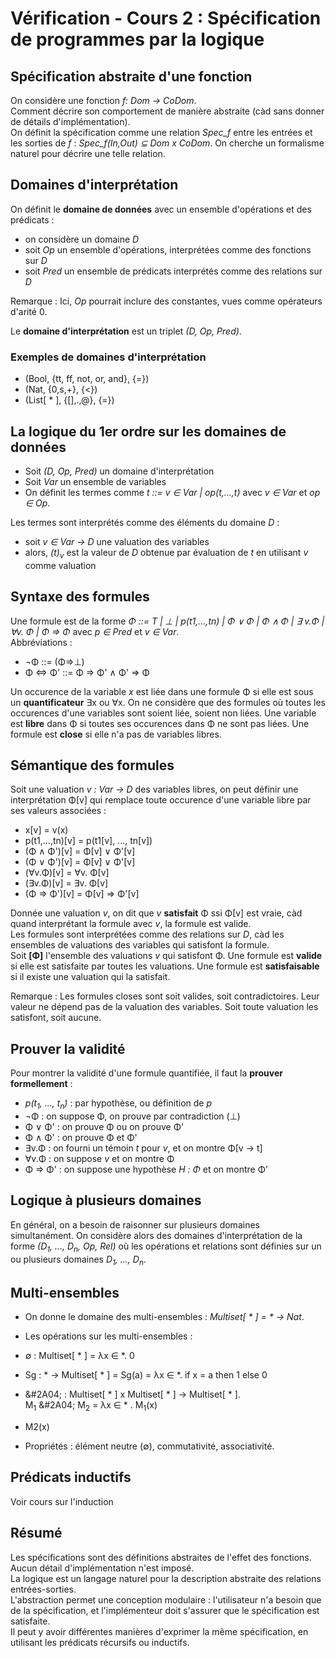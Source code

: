 # Vérification - Cours 2 : Spécification de programmes par la logique

## Spécification abstraite d'une fonction 

On considère une fonction *f: Dom &rarr; CoDom*.  
Comment décrire son comportement de manière abstraite (càd sans donner de 
détails d'implémentation).  
On définit la spécification comme une relation *Spec_f* entre les entrées et 
les sorties de *f* : *Spec_f(In,Out) &sube; Dom x CoDom*. On cherche un 
formalisme naturel pour décrire une telle relation.  

## Domaines d'interprétation 

On définit le **domaine de données** avec un ensemble d'opérations et des 
prédicats :  

- on considère un domaine *D*
- soit *Op* un ensemble d'opérations, interprétées comme des fonctions sur *D*
- soit *Pred* un ensemble de prédicats interprétés comme des relations sur *D*

Remarque : Ici, *Op* pourrait inclure des constantes, vues comme opérateurs 
d'arité 0.  
  
Le **domaine d'interprétation** est un triplet *(D, Op, Pred)*. 

### Exemples de domaines d'interprétation

- (Bool, {tt, ff, not, or, and}, {=})
- (Nat, {0,s,+}, {<})
- (List[ * ], {[],.,@}, {=}) 

## La logique du 1er ordre sur les domaines de données

- Soit *(D, Op, Pred)* un domaine d'interprétation
- Soit *Var* un ensemble de variables
- On définit les termes comme *t ::= v &isin; Var | op(t,...,t)* 
avec *v &isin; Var* et *op &isin; Op*.  

Les termes sont interprétés comme des éléments du domaine *D* : 
- soit *v &isin; Var &rarr; D* une valuation des variables
- alors, *(t)<sub>v</sub>* est la valeur de *D* obtenue par évaluation de *t* 
en utilisant *v* comme valuation

## Syntaxe des formules 

Une formule est de la forme 
*&Phi; ::= T | &perp; | p(t1,...,tn) | &Phi; &or; &Phi; | &Phi; &and; &Phi; 
| &exist; v.&Phi; | &forall;v. &Phi; | &Phi; &rArr; &Phi;* 
avec *p &isin; Pred* et *v &isin; Var*.  
Abbréviations : 

- &not;&Phi; ::= (&Phi;&rArr;&perp;)
- &Phi; &hArr; &Phi;' ::= &Phi; &rArr; &Phi;' &and; &Phi;' &rArr; &Phi;

Un occurence de la variable *x* est liée dans une formule &Phi; si elle 
est sous un **quantificateur** &exist;x ou &forall;x. On ne considère que des 
formules où toutes les occurences d'une variables sont soient liée, soient non 
liées. Une variable est **libre** dans &Phi; si toutes ses occurences dans 
&Phi; ne sont pas liées. Une formule est **close** si elle n'a pas de 
variables libres.  

## Sémantique des formules 

Soit une valuation *v : Var &rarr; D* des variables libres, on peut définir une 
interprétation &Phi;[v] qui remplace toute occurence d'une variable libre par 
ses valeurs associées : 

- x[v] = v(x)
- p(t1,...,tn)[v] = p(t1[v], ..., tn[v])
- (&Phi; &and; &Phi;')[v] = &Phi;[v] &or; &Phi;'[v]
- (&Phi; &or; &Phi;')[v] = &Phi;[v] &or; &Phi;'[v] 
- (&forall;v.&Phi;)[v] = &forall;v. &Phi;[v]
- (&exist;v.&Phi;)[v] = &exist;v. &Phi;[v]
- (&Phi; &rArr; &Phi;')[v] = &Phi;[v] &rArr; &Phi;'[v]

Donnée une valuation *v*, on dit que *v* **satisfait** &Phi; ssi &Phi;[v] est 
vraie, càd quand interprétant la formule avec *v*, la formule est valide.  
Les formules sont interprétées comme des relations sur *D*, càd les ensembles 
de valuations des variables qui satisfont la formule.  
Soit **[&Phi;]** l'ensemble des valuations *v* qui satisfont &Phi;. Une 
formule est **valide** si elle est satisfaite par toutes les valuations. Une 
formule est **satisfaisable** si il existe une valuation qui la satisfait.  
  
Remarque : Les formules closes sont soit valides, soit contradictoires. Leur 
valeur ne dépend pas de la valuation des variables. Soit toute valuation les 
satisfont, soit aucune. 

## Prouver la validité 

Pour montrer la validité d'une formule quantifiée, il faut la **prouver 
formellement** : 

- *p(t<sub>1</sub>, ..., t<sub>n</sub>)* : par hypothèse, ou définition de *p*
- &not;&Phi; : on suppose &Phi;, on prouve par contradiction (&perp;)
- &Phi; &or; &Phi;' : on prouve &Phi; ou on prouve &Phi;'
- &Phi; &and; &Phi;' : on prouve &Phi; et &Phi;'
- &exist;v.&Phi; : on fourni un témoin *t* pour *v*, et on montre 
&Phi;[v &rarr; t]
- &forall;v.&Phi; : on suppose *v* et on montre &Phi;
- &Phi; &rArr; &Phi;' : on suppose une hypothèse *H : &Phi;* et on montre &Phi;'

## Logique à plusieurs domaines 

En général, on a besoin de raisonner sur plusieurs domaines simultanément. On 
considère alors des domaines d'interprétation de la forme 
*(D<sub>1</sub>, ..., D<sub>n</sub>, Op, Rel)* où les opérations et relations 
sont définies sur un ou plusieurs domaines *D<sub>1</sub>, ..., D<sub>n</sub>*. 

## Multi-ensembles

- On donne le domaine des multi-ensembles : *Multiset[ * ] = * &rarr; Nat*. 
- Les opérations sur les multi-ensembles : 

 - &empty; : Multiset[ * ] = &lambda;x &isin; *. 0
 - Sg : \* &rarr; Multiset[ * ] = Sg(a) = &lambda;x &isin; \*. 
if x = a then 1 else 0
 - &#2A04; : Multiset[ * ] x Multiset[ * ] &rarr; Multiset[ * ].  
   M<sub>1</sub> &#2A04; M<sub>2</sub> = &lambda;x &isin; * . M<sub>1</sub>(x) 
+ M2(x)
- Propriétés : élément neutre (&empty;), commutativité, associativité. 

## Prédicats inductifs 

Voir cours sur l'induction

## Résumé 

Les spécifications sont des définitions abstraites de l'effet des fonctions. 
Aucun détail d'implémentation n'est imposé.  
La logique est un langage naturel pour la description abstraite des relations 
entrées-sorties.  
L'abstraction permet une conception modulaire : l'utilisateur n'a besoin que 
de la spécification, et l'implémenteur doit s'assurer que le spécification est 
satisfaite.  
Il peut y avoir différentes manières d'exprimer la même spécification, en 
utilisant les prédicats récursifs ou inductifs. 
